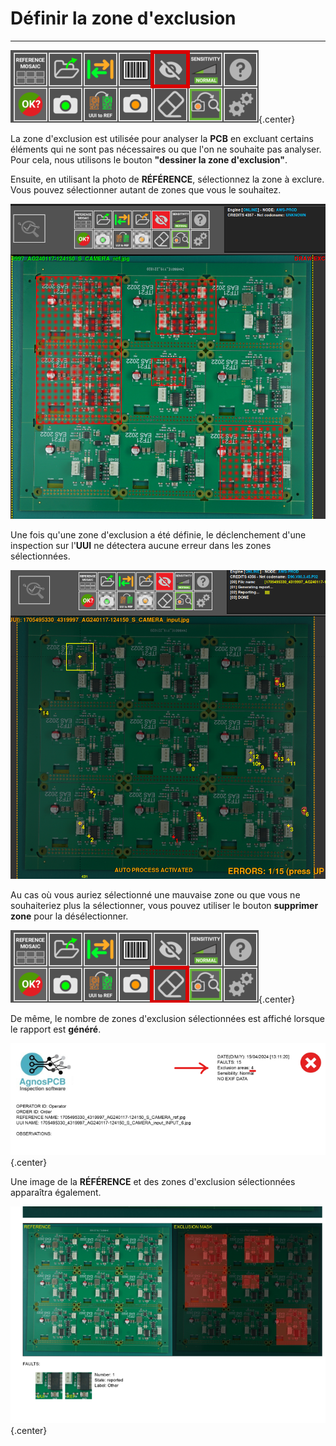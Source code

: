 # **Définir la zone d'exclusion**
___ 

![Bouton d'Exclusion](../assets/v7/ui-button5.png){.center}

La zone d'exclusion est utilisée pour analyser la **PCB** en excluant certains éléments qui ne sont pas nécessaires ou que l'on ne souhaite pas analyser. Pour cela, nous utilisons le bouton **"dessiner la zone d'exclusion"**.



Ensuite, en utilisant la photo de **RÉFÉRENCE**, sélectionnez la zone à exclure. Vous pouvez sélectionner autant de zones que vous le souhaitez. 

![PCB avec zones d'exclusion sélectionnées](../assets/exlucion-area.png)

Une fois qu'une zone d'exclusion a été définie, le déclenchement d'une inspection sur l'**UUI** ne détectera aucune erreur dans les zones sélectionnées.

![UUI avec erreurs](../assets/UUI-exclusion-area.png)

Au cas où vous auriez sélectionné une mauvaise zone ou que vous ne souhaiteriez plus la sélectionner, vous pouvez utiliser le bouton **supprimer zone** pour la désélectionner.

![Bouton d'Exclusion](../assets/v7/ui-button12.png){.center}

De même, le nombre de zones d'exclusion sélectionnées est affiché lorsque le rapport est **généré**.

![Partie supérieure du rapport](../assets/exclusion-area-report.png){.center}

Une image de la **RÉFÉRENCE** et des zones d'exclusion sélectionnées apparaîtra également.

![Partie inférieure du rapport](../assets/exclusion-area-report-2.png){.center}